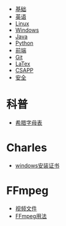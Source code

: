 - <a href="underlie.md">基础</a>
- <a href="english.md">英语</a>
- <a href="os/linux.md">Linux</a>
- <a href="os/windows.md">Windows</a>
- <a href="JAVA.md">Java</a>
- <a href="Python/python.md">Python</a>
- <a href="fe/frontend.md">前端</a>
- <a href="Git/git.md">Git</a>
- <a href="LATEX.md">LaTex</a>
- <a href="CSAPP.md">CSAPP</a>
- <a href="secure.md">安全</a>

# 科普
- <a href="科普/希腊字母表.md">希腊字母表</a>
<!-- - <a href="科普/穿越计算机的迷雾/01继电器.md">继电器</a>
- <a href="科普/穿越计算机的迷雾/02门电路.md">门电路</a>
- <a href="科普/穿越计算机的迷雾/03二进制加法器.md">二进制加法器</a>
- <a href="科普/穿越计算机的迷雾/04实现减法.md">实现减法</a> -->

# Charles
- <a href="Charles/windows安装证书.md">windows安装证书</a>

# FFmpeg
- <a href="FFmpeg/视频文件.md">视频文件</a>
- <a href="FFmpeg/FFmpeg用法.md">FFmpeg用法</a>

